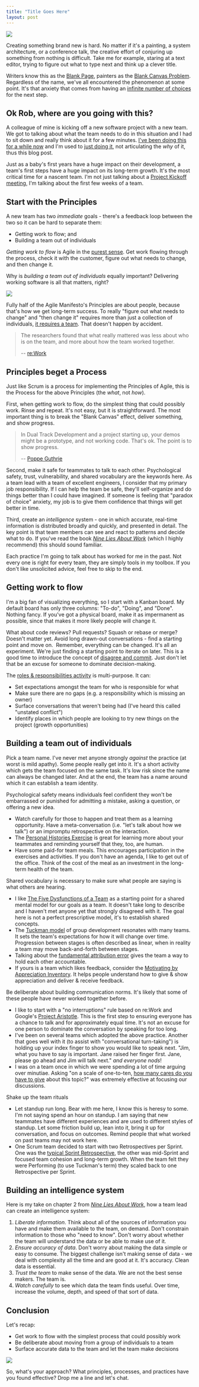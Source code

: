 ```yaml
---
title: "Title Goes Here"
layout: post
---
```


<link rel="canonical" href="https://www.sep.com/sep-blog/2020/05/26/title-goes-here/" />

![](/images/blank_painting.jpg)

Creating something brand new is hard. No matter if it's a painting, a system architecture, or a conference talk, the creative effort of conjuring up something from nothing is difficult. Take me for example, staring at a text editor, trying to figure out what to type next and think up a clever title.

Writers know this as the [Blank Page](https://www.brainpickings.org/2016/09/13/writers-blank-page/), painters as the [Blank Canvas Problem](https://www.themodernnomad.com/blank-canvas-paralysis/). Regardless of the name, we've all encountered the phenomenon at some point. It's that anxiety that comes from having an [infinite number of choices](https://en.wikipedia.org/wiki/The_Paradox_of_Choice) for the next step.

## Ok Rob, where are you going with this?

A colleague of mine is kicking off a new software project with a new team. We got to talking about what the team needs to do in this situation and I had to sit down and really think about it for a few minutes. [I've been doing this for a while now](https://en.wikipedia.org/wiki/Argument_from_authority) and I'm used to [just doing it](https://en.wikipedia.org/wiki/Shuhari), not articulating the _why_ of it, thus this blog post.

Just as a baby's first years have a huge impact on their development, a team's first steps have a huge impact on its long-term growth. It's the most critical time for a nascent team. I'm not just talking about a [Project Kickoff meeting](https://thedigitalprojectmanager.com/project-kickoff-meeting/), I'm talking about the first few weeks of a team. 

## Start with the Principles

A new team has two _immediate_ goals - there's a feedback loop between the two so it can be hard to separate them:

*   Getting work to flow; and
*   Building a team out of individuals

_Getting work to flow_ is Agile in the [purest sense](https://agilemanifesto.org/). Get work flowing through the process, check it with the customer, figure out what needs to change, and then change it.

Why is _building a team out of individuals_ equally important? Delivering working software is all that matters, right? 

![](/images/well_yes_but_actually_no.jpg)

Fully half of the Agile Manifesto's Principles are about people, because that's how we get long-term success. To really "figure out what needs to change" and "then change it" requires more than just a collection of individuals, [it requires a team](http://eleganthack.com/design-the-team-you-need-to-succeed/). That doesn't happen by accident.

> The researchers found that what really mattered was less about who is on the team, and more about how the team worked together.
>
> -- [re:Work](https://rework.withgoogle.com/print/guides/5721312655835136/)

## Principles beget a Process

Just like Scrum is a process for implementing the Principles of Agile, this is the Process for the above Principles (the _what_, not _how_).

First, when getting work to flow, do the simplest thing that could possibly work. Rinse and repeat. It's not easy, but it is straightforward. The most important thing is to break the "Blank Canvas" effect, deliver something, and show progress.

> In Dual Track Development and a project starting up, your demos might be a prototype, and not working code. That's ok. The point is to show progress.
>
> -- [Poppe Guthrie](https://www.linkedin.com/in/whoispoppe)

Second, make it safe for teammates to talk to each other. Psychological safety, trust, vulnerability, and shared vocabulary are the keywords here. As a team lead with a team of excellent engineers, I consider that my primary job responsibility. If I can help the team be safe, they'll self-organize and do things better than I could have imagined. If someone is feeling that "paradox of choice" anxiety, my job is to give them confidence that things will get better in time.

Third, create an _intelligence_ system - one in which accurate, real-time information is distributed broadly and quickly, and presented in detail. The key point is that team members can see and react to patterns and decide what to do. If you've read the book _[Nine Lies About Work](https://smile.amazon.com/Nine-Lies-about-Work-Freethinking-ebook/dp/B07C3ZT28C)_ (which I highly recommend) this should sound familiar.

Each practice I'm going to talk about has worked for me in the past. Not every one is right for every team, they are simply tools in my toolbox. If you don't like unsolicited advice, feel free to skip to the end.

## Getting work to flow

I'm a big fan of visualizing everything, so I start with a Kanban board. My default board has only three columns: "To-do", "Doing", and "Done". Nothing fancy. If you've got a physical board, make it as impermanent as possible, since that makes it more likely people will change it.

What about code reviews? Pull requests? Squash or rebase or merge? Doesn't matter yet. Avoid long drawn-out conversations - find a starting point and move on.  Remember, everything can be changed. It's all an experiment. We're just finding a starting point to iterate on later. This is a good time to introduce the concept of [disagree and commit](https://www.inc.com/justin-bariso/it-took-jeff-bezos-only-three-words-to-drop-the-best-advice-youll-hear-today.html). Just don't let that be an excuse for someone to dominate decision-making.

The [roles & responsibilities activity](https://www.atlassian.com/team-playbook/plays/roles-and-responsibilities) is multi-purpose. It can:

*   Set expectations amongst the team for who is responsible for what
*   Make sure there are no gaps (e.g. a responsibility which is missing an owner)
*   Surface conversations that weren't being had (I've heard this called "unstated conflict")
*   Identify places in which people are looking to try new things on the project (growth opportunities)

## Building a team out of individuals

Pick a team name. I've never met anyone strongly _against_ the practice (at worst is mild apathy). Some people really get into it. It's a short activity which gets the team focused on the same task. It's low risk since the name can always be changed later. And at the end, the team has a name around which it can establish a team identity.

Psychological safety means individuals feel confident they won't be embarrassed or punished for admitting a mistake, asking a question, or offering a new idea.

*   Watch carefully for those to happen and treat them as a learning opportunity. Have a meta-conversation (i.e. "let's talk about how we talk") or an impromptu retrospective on the interaction.
*   The [Personal Histories Exercise](https://www.tablegroup.com/download/personal-histories-exercise/) is great for learning more about your teammates and reminding yourself that they, too, are human.
*   Have some paid-for team meals. This encourages participation in the exercises and activities. If you don't have an agenda, I like to get out of the office. Think of the cost of the meal as an investment in the long-term health of the team. 

Shared vocabulary is necessary to make sure what people are saying is what others are hearing.

*   I like [The Five Dysfunctions of a Team](https://www.tablegroup.com/books/dysfunctions/) as a starting point for a shared mental model for our goals as a team. It doesn't take long to describe and I haven't met anyone yet that strongly disagreed with it. The goal here is not a perfect prescriptive model, it's to establish shared concepts.
*   The [Tuckman model](https://en.wikipedia.org/wiki/Tuckman%27s_stages_of_group_development) of group development resonates with many teams. It sets the team's expectations for how it will change over time. Progression between stages is often described as linear, when in reality a team may move back-and-forth between stages.
*   Talking about the [fundamental attribution error](https://en.wikipedia.org/wiki/Fundamental_attribution_error) gives the team a way to hold each other accountable.
*   If yours is a team which likes feedback, consider the [Motivating by Appreciation Inventory](https://mbainventory.com/). It helps people understand how to give & show appreciation and deliver & receive feedback.

Be deliberate about building communication norms. It's likely that some of these people have never worked together before.

*   I like to start with a "no interruptions" rule based on re:Work and Google's [Project Aristotle](https://www.inc.com/robin-camarote/google-study-reveals-emotional-intelligence-on-teams-determines-success.html). This is the first step to ensuring everyone has a chance to talk and for approximately equal time. It's not an excuse for one person to dominate the conversation by speaking for too long.
*   I've been on several teams which adopted the above practice. Another that goes well with it (to assist with "conversational turn-taking") is holding up your index finger to show you would like to speak next. "Jim, what you have to say is important. Jane raised her finger first. Jane, please go ahead and Jim will talk next." _and everyone nods_!
*   I was on a team once in which we were spending a lot of time arguing over minutiae. Asking "on a scale of one-to-ten, [how many cares do you have to give](https://capwatkins.com/blog/the-sliding-scale-of-giving-a-fuck) about this topic?" was extremely effective at focusing our discussions.

Shake up the team rituals

*   Let standup run long. Bear with me here, I know this is heresy to some. I'm not saying spend an hour on standup. I am saying that new teammates have different experiences and are used to different styles of standup. Let some friction build up, lean into it, bring it up for conversation, and focus on outcomes. Remind people that what worked on past teams may not work here.
*   One Scrum team decided to start with two Retrospectives per Sprint. One was the [typical Sprint Retrospective](https://www.scrum.org/resources/what-is-a-sprint-retrospective), the other was mid-Sprint and focused team cohesion and long-term growth. When the team felt they were Performing (to use Tuckman's term) they scaled back to one Retrospective per Sprint.

## Building an intelligence system

Here is my take on chapter 2 from _[Nine Lies About Work](https://smile.amazon.com/Nine-Lies-about-Work-Freethinking-ebook/dp/B07C3ZT28C)_, how a team lead can create an intelligence system:

1.  _Liberate information_. Think about all of the sources of information you have and make them available to the team, on demand. Don't constrain information to those who "need to know". Don't worry about whether the team will understand the data or be able to make use of it.
1.  _Ensure accuracy of data_. Don't worry about making the data simple or easy to consume. The biggest challenge isn't making sense of data - we deal with complexity all the time and are good at it. It's accuracy. Clean data is essential.
1.  _Trust the team_ to make sense of the data. We are not the best sense makers. The team is.
1.  _Watch carefully_ to see which data the team finds useful. Over time, increase the volume, depth, and speed of that sort of data.

## Conclusion

Let's recap:

*   Get work to flow with the simplest process that could possibly work
*   Be deliberate about moving from a group of individuals to a team
*   Surface accurate data to the team and let the team make decisions

![](/images/your_opinion.jpg)

So, what's your approach? What principles, processes, and practices have you found effective? Drop me a line and let's chat.
